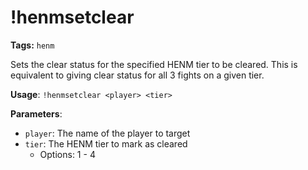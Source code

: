 # !henmsetclear

**Tags:** `henm`

Sets the clear status for the specified HENM tier to be cleared.
This is equivalent to giving clear status for all 3 fights on a given tier.

**Usage**: `!henmsetclear <player> <tier>`

**Parameters**:
- `player`: The name of the player to target
- `tier`: The HENM tier to mark as cleared
  - Options: 1 - 4
